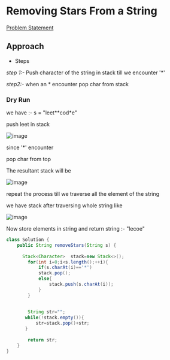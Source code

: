 #  Removing Stars From a String

[Problem Statement](https://leetcode.com/problems/removing-stars-from-a-string/)

## Approach

- Steps

*step 1:-* Push character of the string in stack till we encounter '*'

*step2:-* when an * encounter pop char from stack

### Dry Run

we have :- s = "leet**cod*e"


push leet in stack 

![image](https://user-images.githubusercontent.com/60498472/189838648-a52a6aaa-0f5d-4da7-9bfb-6f3e236fb95e.png)

since '*' encounter 

pop char from top 

The resultant stack will be

![image](https://user-images.githubusercontent.com/60498472/189839172-edc5c20b-a124-4e47-9ad4-bbe87507741b.png)

repeat the process till we traverse all the element of the string


we have stack after traversing whole string like

![image](https://user-images.githubusercontent.com/60498472/189839669-0146e9f5-7c1e-4af6-ac57-3aeba9d2dd66.png)

Now store elements in string and return string :- "lecoe"

``` java
class Solution {
    public String removeStars(String s) {
      
      Stack<Character>  stack=new Stack<>();
        for(int i=0;i<s.length();++i){
            if(s.charAt(i)=='*')
            stack.pop();
            else{
                stack.push(s.charAt(i));
            }
        }
       
       
        String str="";
       while(!stack.empty()){
           str=stack.pop()+str;
       }
        
        return str;
    }
}
```

